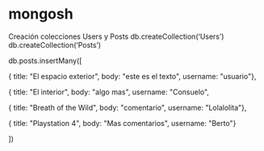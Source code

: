 # mongosh



Creación colecciones Users y Posts
db.createCollection(‘Users’)
db.createCollection(‘Posts’)

db.posts.insertMany([

{ title: "El espacio exterior", body: "este es el texto", username: "usuario"},

{ title: "El interior", body: "algo mas", username: "Consuelo",

{ title: "Breath of the Wild", body: "comentario", username: "Lolalolita"},

{ title: "Playstation 4", body: "Mas comentarios", username: "Berto"}

])
